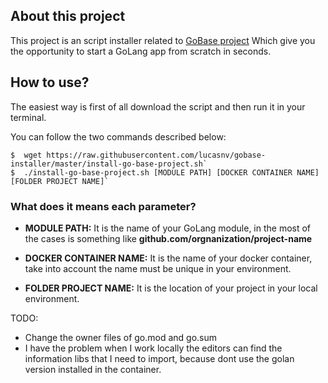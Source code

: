 ## About this project

This project is an script installer related to [GoBase project](https://github.com/lucasnv/gobase) Which give you the opportunity to start a GoLang app from scratch in seconds.

## How to use?

The easiest way is first of all download the script and then run it in your terminal.

You can follow the two commands described below:

```shell
$  wget https://raw.githubusercontent.com/lucasnv/gobase-installer/master/install-go-base-project.sh`
$  ./install-go-base-project.sh [MODULE PATH] [DOCKER CONTAINER NAME] [FOLDER PROJECT NAME]`
```

### What does it means each parameter?

- **MODULE PATH:** It is the name of your GoLang module, in the most of the cases is something like **github.com/orgnanization/project-name**

- **DOCKER CONTAINER NAME:** It is the name of your docker container, take into account the name must be unique in your environment.

- **FOLDER PROJECT NAME:** It is the location of your project in your local environment.

TODO:

- Change the owner files of go.mod and go.sum
- I have the problem when I work locally the editors can find the information libs that I need to import, because dont use the golan version installed in the container.
